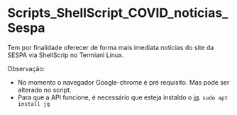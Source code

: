 # Scripts_ShellScript_COVID_noticias_Sespa

Tem por finalidade oferecer de forma mais imediata noticias do site da SESPA via ShellScrip no Termianl Linux.


Observação: 
- No momento o navegador Google-chrome é pré requisito. Mas pode ser alterado no script.
- Para que a API funcione, é necessário que esteja instaldo o [jq](https://stedolan.github.io/jq/). ```sudo apt install jq``` 
